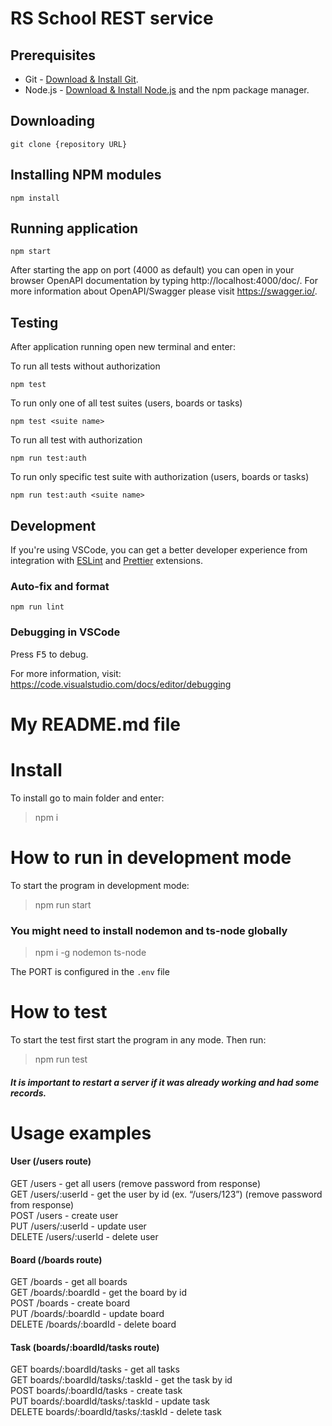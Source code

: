 # RS School REST service

## Prerequisites

- Git - [Download & Install Git](https://git-scm.com/downloads).
- Node.js - [Download & Install Node.js](https://nodejs.org/en/download/) and the npm package manager.

## Downloading

```
git clone {repository URL}
```

## Installing NPM modules

```
npm install
```

## Running application

```
npm start
```

After starting the app on port (4000 as default) you can open
in your browser OpenAPI documentation by typing http://localhost:4000/doc/.
For more information about OpenAPI/Swagger please visit https://swagger.io/.

## Testing

After application running open new terminal and enter:

To run all tests without authorization

```
npm test
```

To run only one of all test suites (users, boards or tasks)

```
npm test <suite name>
```

To run all test with authorization

```
npm run test:auth
```

To run only specific test suite with authorization (users, boards or tasks)

```
npm run test:auth <suite name>
```

## Development

If you're using VSCode, you can get a better developer experience from integration with [ESLint](https://marketplace.visualstudio.com/items?itemName=dbaeumer.vscode-eslint) and [Prettier](https://marketplace.visualstudio.com/items?itemName=esbenp.prettier-vscode) extensions.

### Auto-fix and format

```
npm run lint
```

### Debugging in VSCode

Press <kbd>F5</kbd> to debug.

For more information, visit: https://code.visualstudio.com/docs/editor/debugging



# My README.md file



# Install
To install go to main folder and enter: 
>npm i

# How to run in development mode

To start the program in development mode: 
>npm run start

### You might need to install nodemon and ts-node globally
>npm i -g nodemon ts-node

The PORT is configured in the `.env` file


# How to test
To start the test first start the program in any mode. Then run: 
>npm run test

##### It is important to restart a server if it was already working and had some records.


# Usage examples

#### User (/users route)  
GET /users - get all users (remove password from response)  
GET /users/:userId - get the user by id (ex. “/users/123”) (remove password from response)  
POST /users - create user  
PUT /users/:userId - update user  
DELETE /users/:userId - delete user  

#### Board (/boards route)  
GET /boards - get all boards  
GET /boards/:boardId - get the board by id  
POST /boards - create board  
PUT /boards/:boardId - update board  
DELETE /boards/:boardId - delete board  

#### Task (boards/:boardId/tasks route)  
GET boards/:boardId/tasks - get all tasks  
GET boards/:boardId/tasks/:taskId - get the task by id  
POST boards/:boardId/tasks - create task    
PUT boards/:boardId/tasks/:taskId - update task  
DELETE boards/:boardId/tasks/:taskId - delete task  
